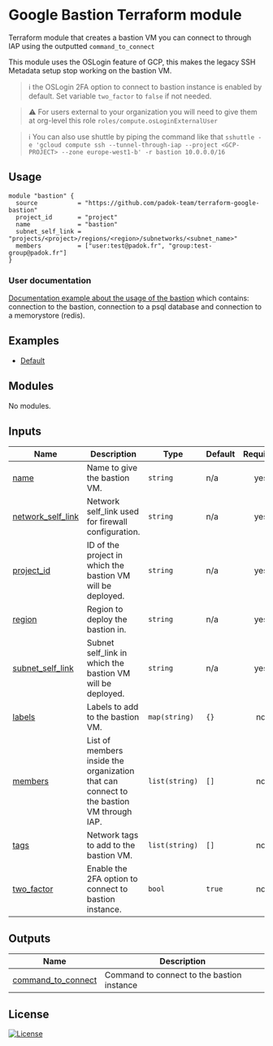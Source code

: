 # Google Bastion Terraform module

Terraform module that creates a bastion VM you can connect to through IAP using the outputted `command_to_connect`

This module uses the OSLogin feature of GCP, this makes the legacy SSH Metadata setup stop working on the bastion VM.

> :information_source: the OSLogin 2FA option to connect to bastion instance is enabled by default. Set variable `two_factor` to `false` if not needed.

> :warning: For users external to your organization you will need to give them at org-level this role `roles/compute.osLoginExternalUser`

> :information_source: You can also use shuttle by piping the command like that `sshuttle -e 'gcloud compute ssh --tunnel-through-iap --project <GCP-PROJECT> --zone europe-west1-b' -r bastion 10.0.0.0/16`

## Usage

```hcl
module "bastion" {
  source           = "https://github.com/padok-team/terraform-google-bastion"
  project_id       = "project"
  name             = "bastion"
  subnet_self_link = "projects/<project>/regions/<region>/subnetworks/<subnet_name>"
  members          = ["user:test@padok.fr", "group:test-group@padok.fr"]
}
```
### User documentation

[Documentation example about the usage of the bastion](./docs/user_documentation.md) which contains: connection to the bastion, connection to a psql database and connection to a memorystore (redis).

## Examples

- [Default](examples/default/main.tf)

<!-- BEGIN_TF_DOCS -->
## Modules

No modules.

## Inputs

| Name | Description | Type | Default | Required |
|------|-------------|------|---------|:--------:|
| <a name="input_name"></a> [name](#input\_name) | Name to give the bastion VM. | `string` | n/a | yes |
| <a name="input_network_self_link"></a> [network\_self\_link](#input\_network\_self\_link) | Network self\_link used for firewall configuration. | `string` | n/a | yes |
| <a name="input_project_id"></a> [project\_id](#input\_project\_id) | ID of the project in which the bastion VM will be deployed. | `string` | n/a | yes |
| <a name="input_region"></a> [region](#input\_region) | Region to deploy the bastion in. | `string` | n/a | yes |
| <a name="input_subnet_self_link"></a> [subnet\_self\_link](#input\_subnet\_self\_link) | Subnet self\_link in which the bastion VM will be deployed. | `string` | n/a | yes |
| <a name="input_labels"></a> [labels](#input\_labels) | Labels to add to the bastion VM. | `map(string)` | `{}` | no |
| <a name="input_members"></a> [members](#input\_members) | List of members inside the organization that can connect to the bastion VM through IAP. | `list(string)` | `[]` | no |
| <a name="input_tags"></a> [tags](#input\_tags) | Network tags to add to the bastion VM. | `list(string)` | `[]` | no |
| <a name="input_two_factor"></a> [two\_factor](#input\_two\_factor) | Enable the 2FA option to connect to bastion instance. | `bool` | `true` | no |

## Outputs

| Name | Description |
|------|-------------|
| <a name="output_command_to_connect"></a> [command\_to\_connect](#output\_command\_to\_connect) | Command to connect to the bastion instance |
<!-- END_TF_DOCS -->

## License

[![License](https://img.shields.io/badge/License-Apache_2.0-blue.svg)](https://opensource.org/licenses/Apache-2.0)
